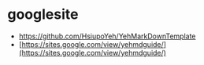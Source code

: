 # googlesite
+ https://github.com/HsiupoYeh/YehMarkDownTemplate
+ [https://sites.google.com/view/yehmdguide/](https://sites.google.com/view/yehmdguide/)
